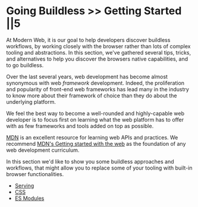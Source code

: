 # Going Buildless >> Getting Started ||5

At Modern Web, it is our goal to help developers discover buildless workflows, by working closely with the browser rather than lots of complex tooling and abstractions. In this section, we've gathered several tips, tricks, and alternatives to help you discover the browsers native capabilities, and to go buildless.

Over the last several years, web development has become almost synonymous with web _framework_ development. Indeed, the proliferation and popularity of front-end web frameworks has lead many in the industry to know more about their framework of choice than they do about the underlying platform.

We feel the best way to become a well-rounded and highly-capable web developer is to focus first on learning what the web platform has to offer with as few frameworks and tools added on top as possible.

[MDN](https://developer.mozilla.org) is an excellent resource for learning web APIs and practices. We recommend [MDN's Getting started with the web](https://developer.mozilla.org/en-US/docs/Learn/Getting_started_with_the_web) as the foundation of any web development curriculum.

In this section we'd like to show you some buildless approaches and workflows, that might allow you to replace some of your tooling with built-in browser functionalities.

- [Serving](./serving.md)
- [CSS](./css.md)
- [ES Modules](./es-modules.md)
